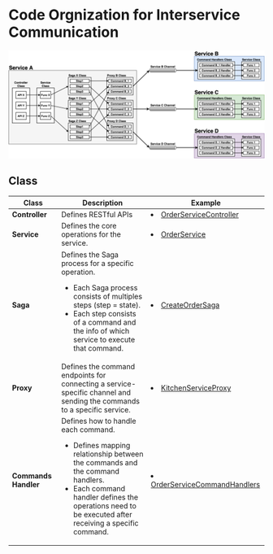 # Code Orgnization for Interservice Communication

![](diagrams/interservice_communication.png)

## Class

| Class | Description | Example |
|----|----|----|
| **Controller** | Defines RESTful APIs | <li>[OrderServiceController](../ftgo-order-service/src/main/java/com/ftgo/orderservice/controller/OrderServiceController.java) |
| **Service** | Defines the core operations for the service. | <li>[OrderService](../ftgo-order-service/src/main/java/com/ftgo/orderservice/service/OrderService.java) |
| **Saga** | Defines the Saga process for a specific operation. <ul><li>Each Saga process consists of multiples steps (step = state).<li>Each step consists of a command and the info of which service to execute that command.</ul> | <li>[CreateOrderSaga](../ftgo-order-service/src/main/java/com/ftgo/orderservice/saga/createorder/CreateOrderSaga.java) |
| **Proxy** | Defines the command endpoints for connecting a service-specific channel and sending the commands to a specific service. | <li>[KitchenServiceProxy](../ftgo-order-service/src/main/java/com/ftgo/orderservice/saga/proxy/KitchenServiceProxy.java) |
| **Commands Handler** | Defines how to handle each command. <ul><li>Defines mapping relationship between the commands and the command handlers.<li>Each command handler defines the operations need to be executed after receiving a specific command.</ul> | <li>[OrderServiceCommandHandlers](../ftgo-order-service/src/main/java/com/ftgo/orderservice/command/OrderServiceCommandHandlers.java) |
